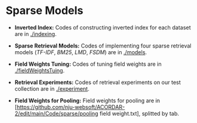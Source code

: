 # Sparse Models

- **Inverted Index:** Codes of constructing inverted index for each dataset are in [./indexing](https://github.com/nju-websoft/ACORDAR-2/tree/main/Code/sparse/indexing).

- **Sparse Retrieval Models:** Codes of implementing four sparse retrieval models (*TF-IDF*, *BM25*, *LMD*, *FSDM*) are in [./models](https://github.com/nju-websoft/ACORDAR-2/tree/main/Code/sparse/models).

- **Field Weights Tuning:** Codes of tuning field weights are in [./fieldWeightsTuing](https://github.com/nju-websoft/ACORDAR-2/tree/main/Code/sparse/fieldWeightsTuning).

- **Retrieval Experiments:** Codes of retrieval experiments on our test collection are in [./experiment](https://github.com/nju-websoft/ACORDAR-2/tree/main/Code/sparse/experiment).

- **Field Weights for Pooling:** Field weights for pooling are in [https://github.com/nju-websoft/ACORDAR-2/edit/main/Code/sparse/pooling field weight.txt], splitted by tab.
